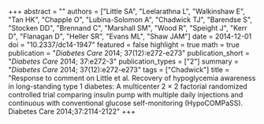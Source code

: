+++
abstract = ""
authors = ["Little SA", "Leelarathna L", "Walkinshaw E", "Tan HK", "Chapple O", "Lubina-Solomon A", "Chadwick TJ", "Barendse S", "Stocken DD", "Brennand C", "Marshall SM", "Wood R", "Speight J", "Kerr D", "Flanagan D", "Heller SR", "Evans ML", "Shaw JAM"]
date = 2014-12-01
doi = "10.2337/dc14-1947"
featured = false
highlight = true
math = true
publication = "*Diabetes Care* 2014; 37(12):e272-e273"
publication_short = "*Diabetes Care* 2014; 37:e272-3"
publication_types = ["2"]
summary = "*Diabetes Care* 2014; 37(12):e272-e273"
tags = ["Chadwick"]
title = "Response to comment on Little et al. Recovery of hypoglycemia awareness in long-standing type 1 diabetes: A multicenter 2 × 2 factorial randomized controlled trial comparing insulin pump with multiple daily injections and continuous with conventional glucose self-monitoring (HypoCOMPaSS). Diabetes Care 2014;37:2114-2122"
+++
